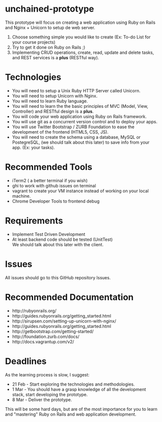 unchained-prototype
===================

This prototype will focus on creating a web application using Ruby on Rails and Nginx + Unicorn to setup de web server.

1. Choose something simple you would like to create (Ex: To-do List for your course projects)
2. Try to get it done on Ruby on Rails ;)
3. Implementing CRUD operations, create, read, update and delete tasks, and REST services is a <strong>plus</strong> (RESTful way).

<h1>Technologies</h1>
<ul>
  <li>You will need to setup a Unix Ruby HTTP Server called Unicorn.</li>
  <li>You will need to setup Unicorn with Nginx.</li>
  <li>You will need to learn Ruby language.</li>
  <li>You will need to learn the the basic principles of MVC (Model, View, Controller) and RESTful design is a <strong>plus</strong>.
  <li>You will code your web application using Ruby on Rails framework.</li>
  <li>You will use git as a concurrent version control and to deploy your apps.</li>
  <li>You will use Twitter Bootstrap / ZURB Foundation to ease the development of the frontend (HTML5, CSS, JS).</li>
  <li>You will need to create the schema using a database, MySQL or PostegreSQL, (we should talk about this later) to save info from your app. (Ex: your tasks).</li>
</ul>

<h1>Recommended Tools</h1>
<ul>
<li>iTerm2 ( a better terminal if you wish)</li>
<li>ghi to work with github issues on terminal</li>
<li>vagrant to create your VM instance instead of working on your local machine.</li>
<li>Chrome Developer Tools to frontend debug</li>
</ul>

<h1>Requirements</h1>
<ul>
<li>Implement Test Driven Development</li>
<li>At least backend code should be tested (UnitTest)</li>
We should talk about this later with the client.
</ul>

<h1>Issues</h1>
All issues should go to this GitHub repository Issues.

<h1>Recommended Documentation</h1>
<ul>
<li>http://rubyonrails.org/</li>
<li>http://guides.rubyonrails.org/getting_started.html</li>
<li>http://sirupsen.com/setting-up-unicorn-with-nginx/</li>
<li>http://guides.rubyonrails.org/getting_started.html</li>
<li>http://getbootstrap.com/getting-started/</li>
<li>http://foundation.zurb.com/docs/</li>
<li>http://docs.vagrantup.com/v2/</li>
</ul>

<h1>Deadlines</h1>
As the learning process is slow, I suggest:
<ul>
<li>21 Feb - Start exploring the technologies and methodologies.</li>
<li>1 Mar - You should have a grasp knowledge of all the development stack, start developing the prototype.</li>
<li>8 Mar - Deliver the prototype.</li>
</ul>
This will be some hard days, but are of the most importance for you to learn and "mastering" Ruby on Rails and web application development.
